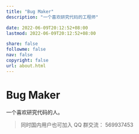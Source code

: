 ```yaml
---
title: "Bug Maker"
description: "一个喜欢研究代码的工程师"

date: 2022-06-09T20:12:52+08:00
lastmod: 2022-06-09T20:12:52+08:00

share: false
followme: false
nav: false
copyright: false
url: about.html
---
```




# Bug Maker

一个喜欢研究代码的人。


> 同时国内用户也可加入 QQ 群交流： 569937453